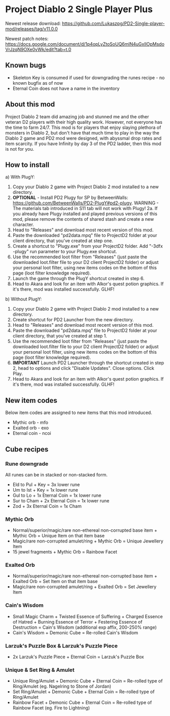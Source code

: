 
# Project Diablo 2 Single Player Plus

Newest release download: https://github.com/Lukaszpg/PD2-Single-player-mod/releases/tag/v11.0.0

Newest patch notes: https://docs.google.com/document/d/1p4opLyZtoSoUQ6mlN4uGxIlOpMsdoVrJzqN9OXe0vWk/edit?tab=t.0

## Known bugs

* Skeleton Key is consumed if used for downgrading the runes recipe - no known bugfix as of now
* Eternal Coin does not have a name in the inventory

## About this mod

Project Diablo 2 team did amazing job and stunned me and the other veteran D2 players with their high quality work. However, not everyone has the time to farm 24/7. This mod is for players that enjoy slaying plethora of monsters in Diablo 2, but don't have that much time to play in the way the Diablo 2 game and PD2 mod were designed, with abyssmal drop rates and item scarcity. If you have Infinity by day 3 of the PD2 ladder, then this mod is not for you.

## How to install

a) With PlugY:

1. Copy your Diablo 2 game with Project Diablo 2 mod installed to a new directory.
2. **OPTIONAL** - Install PD2 Plugy for SP by BetweenWalls: https://github.com/BetweenWalls/PD2-PlugY#pd2-plugy. WARNING - The materials tab introduced in S11 tab will not work with Plugy!
	2a. If you already have Plugy installed and played previous versions of this mod, please remove the contents of shared stash and create a new character.
3. Head to "Releases" and download most recent version of this mod.
4. Paste the downloaded "pd2data.mpq" file to ProjectD2 folder at your client directory, that you've created at step one.
5. Create a shortcut to "Plugy.exe" from your ProjectD2 folder. Add "-3dfx -plugy" run parameter to your Plugy.exe shortcut.
6. Use the recommended loot filter from "Releases" (just paste the downloaded loot.filter file to your D2 client ProjectD2 folder) or adjust your personal loot filter, using new items codes on the bottom of this page (loot filter knowledge required).
7. Launch the game through the PlugY shortcut created in step 6.
8. Head to Akara and look for an item with Alkor's quest potion graphics. If it's there, mod was installed successfully. GLHF!

b) Without PlugY:


1. Copy your Diablo 2 game with Project Diablo 2 mod installed to a new directory.
2. Create shortcut for PD2 Launcher from the new directory.
3. Head to "Releases" and download most recent version of this mod.
4. Paste the downloaded "pd2data.mpq" file to ProjectD2 folder at your client directory, that you've created at step 1.
5. Use the recommended loot filter from "Releases" (just paste the downloaded loot.filter file to your D2 client ProjectD2 folder) or adjust your personal loot filter, using new items codes on the bottom of this page (loot filter knowledge required).
6. **IMPORTANT** Launch PD2 Launcher through the shortcut created in step 2, head to options and click "Disable Updates". Close options. Click Play.
7. Head to Akara and look for an item with Alkor's quest potion graphics. If it's there, mod was installed successfully. GLHF!
  
## New item codes

Below item codes are assigned to new items that this mod introduced.

* Mythic orb - mfo
* Exalted orb - exo
* Eternal coin - ncoi

## Cube recipes

### Rune downgrade

All runes can be in stacked or non-stacked form.

* Eld to Pul  + Key = 3x lower rune
* Um to Ist + Key = 1x lower rune
* Gul to Lo + 1x Eternal Coin = 1x lower rune
* Sur to Cham + 2x Eternal Coin = 1x lower rune
* Zod + 3x Eternal Coin = 1x Cham

### Mythic Orb

* Normal/superior/magic/rare non-ethereal non-corrupted base item + Mythic Orb = Unique Item on that item base
* Magic/rare non-corrupted amulet/ring + Mythic Orb = Unique Jewellery Item
* 15 jewel fragments + Mythic Orb = Rainbow Facet

### Exalted Orb

* Normal/superior/magic/rare non-ethereal non-corrupted base item + Exalted Orb = Set Item on that item base
* Magic/rare non-corrupted amulet/ring + Exalted Orb = Set Jewellery Item

### Cain's Wisdom

* Small Magic Charm + Twisted Essence of Suffering + Charged Essence of Hatred + Burning Essence of Terror + Festering Essence of Destruction = Cain's Wisdom (additional exp affix, 200-250% range)
* Cain's Wisdom + Demonic Cube = Re-rolled Cain's Wisdom

### Larzuk's Puzzle Box & Larzuk's Puzzle Piece

* 2x Larzuk's Puzzle Piece + Eternal Coin = Larzuk's Puzzle Box

### Unique & Set Ring & Amulet

* Unique Ring/Amulet + Demonic Cube + Eternal Coin = Re-rolled type of Ring/Amulet (eg. Nagelring to Stone of Jordan)
* Set Ring/Amulet + Demonic Cube + Eternal Coin = Re-rolled type of Ring/Amulet
* Rainbow Facet + Demonic Cube + Eternal Coin = Re-rolled type of Rainbow Facet (eg. Fire to Lightning)


